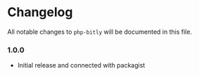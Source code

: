# Changelog

All notable changes to `php-bitly` will be documented in this file.

### 1.0.0
- Initial release and connected with packagist
